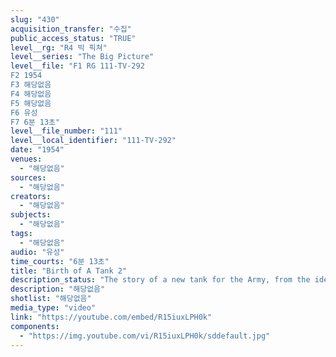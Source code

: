 ```yaml
---
slug: "430"
acquisition_transfer: "수집"
public_access_status: "TRUE"
level__rg: "R4 빅 픽쳐"
level__series: "The Big Picture"
level__file: "F1 RG 111-TV-292
F2 1954
F3 해당없음
F4 해당없음
F5 해당없음
F6 유성
F7 6분 13초"
level__file_number: "111"
level__local_identifier: "111-TV-292"
date: "1954"
venues: 
  - "해당없음"
sources: 
  - "해당없음"
creators: 
  - "해당없음"
subjects: 
  - "해당없음"
tags: 
  - "해당없음"
audio: "유성"
time_courts: "6분 13초"
title: "Birth of A Tank 2"
description_status: "The story of a new tank for the Army, from the idea to delivery."
description: "해당없음"
shotlist: "해당없음"
media_type: "video"
link: "https://youtube.com/embed/R15iuxLPH0k"
components: 
  - "https://img.youtube.com/vi/R15iuxLPH0k/sddefault.jpg"
---
```

